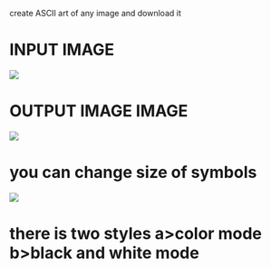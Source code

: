 create ASCII art of any image and download it

<h1>INPUT IMAGE</h1>
<img src = "https://github.com/YooAshu/asciiart/assets/95643200/73e7234d-8754-4e18-9980-67d81f636519">

<h1>OUTPUT IMAGE IMAGE</h1>
<img src = "https://github.com/YooAshu/asciiart/assets/95643200/ac532c1c-57f7-40d1-8d44-87e6ef561480">

<h1>you can change size of symbols</h1>
<img src = "https://github.com/YooAshu/asciiart/assets/95643200/b8f12fad-e9aa-4178-8ba7-800d24d475df">

<h1>there is two styles a>color mode b>black and white mode</h1>
